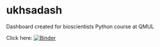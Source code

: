 # ukhsadash
Dashboard created for bioscientists Python course at QMUL



Click here: [![Binder](https://mybinder.org/badge_logo.svg)](https://mybinder.org/v2/gh/chanksjoseph/ukhsadash/HEAD?urlpath=voila%2Frender%2FDashboard.ipynb%3F)
